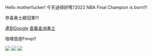 <html> 
<head>
<title>
    宥揚的網頁
</title>
</head>

<body> 
    <hl>Hello motherfucker!</hl>
    <hl>今天過得好嗎?2022 NBA Final Champion is born!!!</hl>
    <p>恭喜勇士總冠軍!!!</p>
    <a target="_blank" href="https://www.google.com/">連到Google</a>
    <a target="_blank" href="https://zh.m.wikipedia.org/zh-tw/%E9%87%91%E5%B7%9E%E5%8B%87%E5%A3%AB">查看金洲勇士</a>
    <p>咖哩首座Fmvp!!</p>
    <img src="apple.png">
    <img src="night night.jpeg">
    <img src="https://static.appledaily.com.tw/prod/2022-06/964FC2459C37D0FD8CA7DBE7E5/5b93db1cd3a6c49ccc9a32d8bb9cb21e_large.jpg">
</body>
</html>
